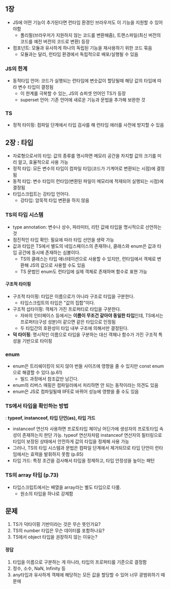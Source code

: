## 1장

- JS에 어떤 기능이 추가된다면 런타임 환경인 브라우저도 이 기능을 지원할 수 있어야함
  - 폴리필(브라우저가 지원하지 않는 코드를 변환해줌), 트랜스파일(최신 버전의 코드를 예전 버전의 코드로 변환) 등장
- 컴포넌트: 모듈과 유사하게 하나의 독립된 기능을 재사용하기 위한 코드 묶음
  - 모듈과는 달리, 런타임 환경에서 독립적으로 배포/실행될 수 있음

### JS의 한계

- 동적타입 언어: 코드가 실행되는 런타임에 변숫값이 할당될때 해당 값의 타입에 따라 변수 타입이 결정됨
  - 이 한계를 극복할 수 있는, JS의 슈퍼셋 언어인 TS가 등장
  - superset 언어: 기존 언어에 새로운 기능과 문법을 추가해 보완한 것

### TS

- 정적 타이핑: 컴파일 단계에서 타입 검사를 해 런타임 에러를 사전에 방지할 수 있음

## 2장 : 타입

- 자료형으로서의 타입: 값의 종류를 명시하면 메모리 공간을 차지할 값의 크기를 미리 알고, 효율적으로 사용 가능
- 정적 타입: 모든 변수의 타입이 컴파일 타임(코드가 기계어로 변환되는 시점)에 결정됨
- 동적 타입: 변수 타입이 런타임(변환된 파일이 메모리에 적재되어 실행되는 시점)에 결정됨
- 타입스크립트는 강타입 언어다.
  - 강타입: 암묵적 타입 변환을 하지 않음

### TS의 타입 시스템

- type annotation: 변수나 상수, 파라미터, 리턴 값에 타입을 명시적으로 선언하는 것
- 점진적인 타입 확인: 필요에 따라 타입 선언을 생략 가능
- 값과 타입은 TS에서 별도의 네임스페이스의 존재하나, 클래스와 enum은 값과 타입 공간에 동시에 존재하는 심볼이다.
  - TS의 클래스는 타입 애너테이션으로 사용할 수 있지만, 런타임에서 객체로 변환해 JS의 값으로 사용할 수도 있음
  - TS 문법인 enum도 런타임에 실제 객체로 존재하며 함수로 표현 가능

#### 구조적 타이핑 

- 구조적 타이핑: 타입은 이름으로가 아니라 구조로 타입을 구분한다.
  - 타입스크립트의 타입은 "값의 집합"이다.
- 구조적 섭타이핑: 객체가 가진 프로퍼티로 타입을 구분한다.
  - 자바의 인터페이스 등에서는 **이름이 무조건 같아야 동일한 타입**인데, TS에서는 프로퍼티(구성 성분)이 같으면 같은 타입으로 인정됨  
  - 두 타입간의 호환성이 타입 내부 구조에 의해서만 결정된다.
- **덕 타이핑**: 명시적인 이름으로 타입을 구분하는 대신 객체나 함수가 가진 구조적 특성을 기반으로 타이핑

### enum


- enum은 트리쉐이킹이 되지 않아 번들 사이즈에 영향을 줄 수 있지만 const enum으로 해결할 수 있다.(p.61)
  - 빌드 과정에서 참조값만 남긴다.
- enum의 리버스 매핑은 컴파일러에서 처리하면 안 되는 동작이라는 의견도 있음
- enum은 JS로 컴파일될때 IIFE로 바뀌어 성능에 영향을 줄 수도 있음


### TS에서 타입을 확인하는 방법

: **typeof, instanceof, 타입 단언(as), 타입 가드**

- instanceof 연산자 사용하면 프로토타입 체이닝 어딘가에 생성자의 프로토타입 속성이 존재하는지 판단 가능. 
typeof 연산자처럼 instanceof 연산자의 필터링으로 타입이 보장된 상태에서 안전하게 값의 타입을 정제해 사용 가능
- 그러나, TS의 타입 시스템과 문법은 컴파일 단계에서 제거되므로 타입 단언이 런타임에서는 효력을 발휘하지 못함 (p.65)
- 타입 가드: 특정 조건을 검사해서 타입을 정제하고, 타입 안정성을 높이는 패턴

### TS의 array 타입 (p.73)

- 타입스크립트에서는 배열을 array라는 별도 타입으로 다룸.
  - 원소의 타입을 하나로 강제함

## 문제 

1. TS가 덕타이핑 기반이라는 것은 무슨 뜻인가요?
2. TS의 number 타입은 무슨 데이터를 포함하나요?
3. TS에서 object 타입을 권장하지 않는 이유는?

#### 정답

1. 타입을 이름으로 구분하는 게 아니라, 타입의 프로퍼티를 기준으로 결정함
2. 정수, 소수, NaN, Infinity 등
3. any타입과 유사하게 객체에 해당하는 모든 값을 할당할 수 있어 너무 광범위하기 때문에 